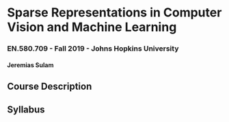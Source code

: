 # Sparse Representations in Computer Vision and Machine Learning
### EN.580.709 - Fall 2019 - Johns Hopkins University
#### Jeremias Sulam


## Course Description

## Syllabus
